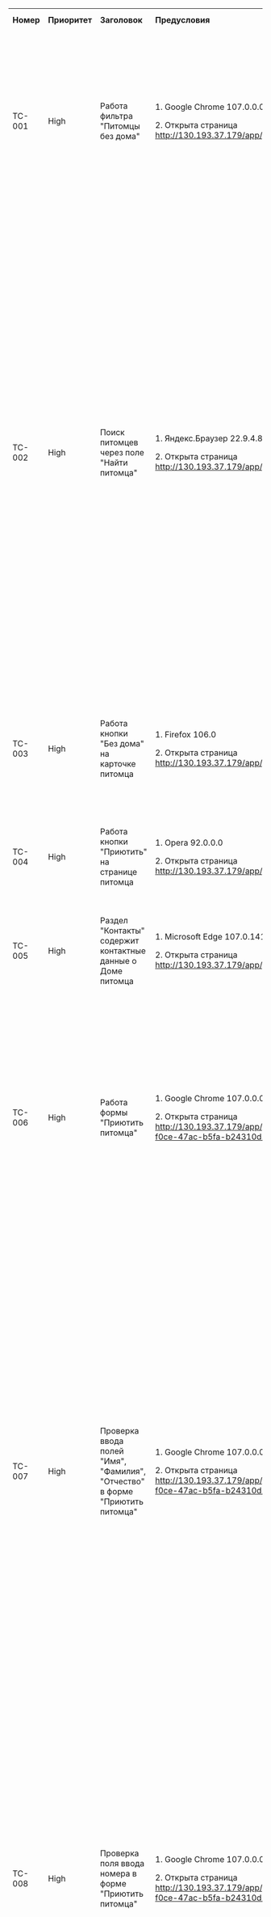 | | | | | | | | |
|-|-|-|-|-|-|-|-|
|**Номер**|**Приоритет**|**Заголовок**|**Предусловия**|**Шаги**|**Ожидаемый результат**|**Результат**|**Комментарий**|
|TC-001|High|Работа фильтра "Питомцы без дома"|<p>1. Google Chrome 107.0.0.0</p> <p>2. Открыта страница http://130.193.37.179/app/pets</p>|<p>1. Посчитать количество животных со статусом "Без дома"</p> <p>2. Нажать на кнопку "Питомцы без дома"</p>|<p>1. На странице 2 из 6 животных имеют статус "Без дома"</p> <p>2. На странице остались только животные без дома. Цвет кнопки изменится с зеленого на желтый</p>|Failed|BR-003|
|TC-002|High|Поиск питомцев через поле "Найти питомца"|<p>1. Яндекс.Браузер 22.9.4.863</p> <p>2. Открыта страница http://130.193.37.179/app/pets</p>|<p>1. Нажать на поле ввода "Найти питомца"</p> <p>2. Ввести кличку существующего на сайте животного (Сэм)</p> <p>3. Ввести вид существующего на сайте животного (попугай)</p> <p>4. Ввести  породу существующего на сайте животного (питбуль)</p> <p>5. Ввести пол существующего на сайте животного (мальчик)</p> <p>6. Ввести возраст существующего на сайте животного (2)</p>|<p>1. В поле появился курсор. Доступен ввод символов</p> <p>2. Осуществлен поиск. Результат вывел животное по кличке Сэм</p> <p>3. Осуществлен поиск. Результат вывел попугая по кличке Гоша</p> <p>4. Осуществлен поиск. Результат вывел питбуля по кличке Феликс</p> <p>5. Осуществлен поиск. Результат вывел животных муж. пола</p> <p>6. Осуществлен поиск. Результат вывел животных 2-летнего возраста</p>|Failed|BR-011|
|TC-003|High|Работа кнопки "Без дома" на карточке питомца|<p>1. Firefox 106.0</p> <p>2. Открыта страница http://130.193.37.179/app/pets</p>|<p>1. Нажать на кнопку "без дома" у питомца по кличке Гоша</p> <p>2. Нажать на кнопку "без дома" у питомца по кличке Сэм</p>|<p>1. Открыта форма "Приютить питомца"</p> <p>2. Открыта форма "Приютить питомца"</p>|Passed| |
|TC-004|High|Работа кнопки "Приютить" на странице питомца|<p>1. Opera 92.0.0.0</p> <p>2. Открыта страница http://130.193.37.179/app/pets</p>|<p>1. Нажать на фото любого питомца</p> <p>2. Нажать на кнопку "Приютить"</p>|<p>1. Открыта страница выбранного питомца</p> <p>2. Открыта форма "Приютить питомца"</p>|Passed| |
|TC-005|High|Раздел "Контакты" содержит контактные данные о Доме питомца|<p>1. Microsoft Edge 107.0.1418.26</p> <p>2. Открыта страница http://130.193.37.179/app/pets</p>|<p>1. Перейти в раздел "Контакты"</p>|<p>1. Открыта страница с контактными данными: телефон и email</p>|Passed| |
|TC-006|High|Работа формы "Приютить питомца" |<p>1. Google Chrome 107.0.0.0</p> <p>2. Открыта страница http://130.193.37.179/app/pets/1708750b-f0ce-47ac-b5fa-b24310d167fd</p>|<p>1. Открыть DevTools вкладка Network. Обновить страницу</p> <p>2.Нажать на кнопку "Приютить"</p> <p>3. Заполнить форму валидными значениями</p> <p>4. Нажать кнопку "Да"</p> <p>5. Открыть появившийся запрос в DevTools</p>|<p>1. Во вкладке отображаются текущие запросы</p> <p>2. Открыта форма "Приютить питомца"</p> <p>3. Значения приняты полями ввода</p> <p>4. Появляется сообщение об успешной отправке</p> <p>5. Status code: 201 Created. Данные успешно отправлены</p>|Failed|BR-013|
|TC-007|High|Проверка ввода полей "Имя", "Фамилия", "Отчество" в форме "Приютить питомца"|<p>1. Google Chrome 107.0.0.0</p> <p>2. Открыта страница http://130.193.37.179/app/pets/1708750b-f0ce-47ac-b5fa-b24310d167fd</p>|<p>1. Нажать кнопку "Приютить"</p> <p>2. Нажать "Да"</p> <p>3. Ввести в первые 3 поля значения на кириллице. Повторить шаг 2</p> <p>4. Ввести в первые 3 поля значения на латиннице. Повторить шаг 2</p> <p>5. Ввести в первые 3 поля набор цифр. Повторить шаг 2</p> <p>6. Ввести в первые 3 поля спецсимволы. Повторить шаг 2</p>|<p>1. Открыта форма "Приютить питомца"</p> <p>2. Под каждым полем появляется сообщение об ошибке с пояснениями</p> <p>3. Данные приняты, поля со значениями отмечены зеленой галочкой</p> <p>4. Данные приняты, поля со значениями отмечены зеленой галочкой</p> <p>5. Под каждым полем появляется сообщение об ошибке с пояснениями</p> <p>6. Под каждым полем появляется сообщение об ошибке с пояснениями</p>|Failed|BR-014|
|TC-008|High|Проверка поля ввода номера в форме "Приютить питомца"|<p>1. Google Chrome 107.0.0.0</p> <p>2. Открыта страница http://130.193.37.179/app/pets/1708750b-f0ce-47ac-b5fa-b24310d167fd</p>|<p>1. Нажать кнопку "Приютить"</p> <p>2. Ввести в поле "Ваш номер" набор цифр</p> <p>3. Нажать "Да"</p> <p>4. Ввести в поле значения на латиннице. Повторить шаг 3</p> <p>5. Ввести в поле значения на кириллице. Повторить шаг 3</p> <p>6. Ввести в поле спецсимволы. Повторить шаг 3</p> <p>7. Ввести в поле российский мобильный номер (например, +79543242265). Повторить шаг 3</p>|<p>1. Открыта форма "Приютить питомца"</p> <p>2. Отображается вводимый текст</p> <p>3. Появляется сообщение об ошибке с пояснением</p> <p>4. Появляется сообщение об ошибке с пояснением</p> <p>5. Появляется сообщение об ошибке с пояснением</p> <p>6. Появляется сообщение об ошибке с пояснением</p> <p>7. Данные приняты, поле отмечено зеленой галочкой</p>|Passed| |
|TC-009|High|Проверка поля ввода email в форме "Приютить питомца"|<p>1. Google Chrome 107.0.0.0</p> <p>2. Открыта страница http://130.193.37.179/app/pets/1708750b-f0ce-47ac-b5fa-b24310d167fd</p>|<p>1. Нажать кнопку "Приютить"</p> <p>2. Ввести в поле "your@email.com" значения на латиннице</p> <p>3. Нажать "Да"</p> <p>4. Ввести в поле значения на кириллице. Повторить шаг 3</p> <p>5. Ввести в поле набор цифр. Повторить шаг 3</p> <p>6. Ввести в поле спецсимволы. Повторить шаг 3</p> <p>7. Ввести в поле валидный email-адрес (например, your@email.com). Повторить шаг 3</p>|<p>1. Открыта форма "Приютить питомца"</p> <p>2. Отображается вводимый текст</p> <p>3. Появляется сообщение об ошибке с пояснением</p> <p>4. Появляется сообщение об ошибке с пояснением</p> <p>5. Появляется сообщение об ошибке с пояснением</p> <p>6. Появляется сообщение об ошибке с пояснением</p> <p>7. Данные приняты, поле отмечено зеленой галочкой</p>|Passed| |